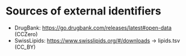 # Sources of external identifiers

* DrugBank: https://go.drugbank.com/releases/latest#open-data (CCZero)
* SwissLipids: https://www.swisslipids.org/#/downloads -> lipids.tsv (CC_BY)
